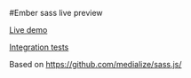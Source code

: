 #Ember sass live preview

[Live demo](http://simi.github.io/ember-sass-demo/)

[Integration tests](http://simi.github.io/ember-sass-demo/?test)

Based on https://github.com/medialize/sass.js/
